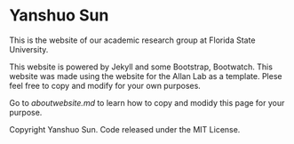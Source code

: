 # Yanshuo Sun

This is the website of our academic research group at Florida State University.

This website is powered by Jekyll and some Bootstrap, Bootwatch. This website was made using the website for the Allan Lab as a template. Plese feel free to copy and modify for your own purposes.

Go to *aboutwebsite.md*  to learn how to copy and modidy this page for your purpose. 


Copyright Yanshuo Sun. Code released under the MIT License.


